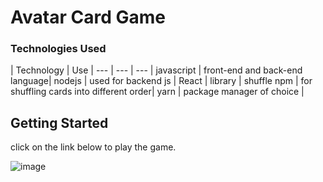 # Avatar Card Game

### Technologies Used
 
| Technology | Use 
| --- | --- | --- |
javascript | front-end and back-end language|
nodejs | used for backend js |
React | library |
shuffle npm | for shuffling cards into different order|
yarn | package manager of choice |

## Getting Started

click on the link below to play the game.

 ![image](client/public/img/cards/png)

